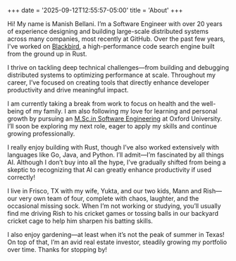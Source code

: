+++
date = '2025-09-12T12:55:57-05:00'
title = 'About'
+++

Hi! My name is Manish Bellani. I’m a Software Engineer with over 20 years of experience designing and building large-scale distributed systems across many companies, most recently at GitHub. Over the past few years, I've worked on [Blackbird](https://github.blog/news-insights/product-news/github-code-search-is-generally-available/), a high-performance code search engine built from the ground up in Rust.

I thrive on tackling deep technical challenges—from building and debugging distributed systems to optimizing performance at scale. Throughout my career, I’ve focused on creating tools that directly enhance developer productivity and drive meaningful impact.

I am currently taking a break from work to focus on health and the well-being of my family. I am also following my love for learning and personal growth by pursuing an [M.Sc.in Software Engineering](https://www.ox.ac.uk/admissions/graduate/courses/msc-software-engineering) at Oxford University. I’ll soon be exploring my next role, eager to apply my skills and continue growing professionally.

I really enjoy building with Rust, though I’ve also worked extensively with languages like Go, Java, and Python. I’ll admit—I’m fascinated by all things AI. Although I don’t buy into all the hype, I’ve gradually shifted from being a skeptic to recognizing that AI can greatly enhance productivity if used correctly!

I live in Frisco, TX with my wife, Yukta, and our two kids, Mann and Rish—our very own team of four, complete with chaos, laughter, and the occasional missing sock. When I’m not working or studying, you’ll usually find me driving Rish to his cricket games or tossing balls in our backyard cricket cage to help him sharpen his batting skills.

I also enjoy gardening—at least when it’s not the peak of summer in Texas! On top of that, I’m an avid real estate investor, steadily growing my portfolio over time. Thanks for stopping by!
